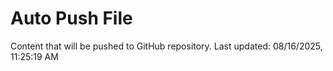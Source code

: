 # Auto Push File

Content that will be pushed to GitHub repository.
Last updated: 08/16/2025, 11:25:19 AM